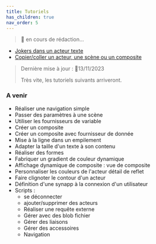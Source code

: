 ```yaml
---
title: Tutoriels
has_children: true
nav_order: 5
---
```


> 🚧 en cours de rédaction...


- [Jokers dans un acteur texte](./jokers-in-text)
- [Copier/coller un acteur, une scène ou un composite](./copy-paste-actor-scene-composite)

> Dernière mise à jour : 📅13/11/2023
>
> Très vite, les tutoriels suivants arriveront.

### A venir
- Réaliser une navigation simple
- Passer des paramètres à une scène
- Utiliser les fournisseurs de variable
- Créer un composite
- Créer un composite avec fournisseur de donnée
- Mise à la ligne dans un empilement
- Adapter la taille d'un texte à son contenu
- Réaliser des formes
- Fabriquer un gradient de couleur dynamique
- Affichage dynamique de composite : vue de composite
- Personnaliser les couleurs de l'acteur détail de reflet
- Faire clignoter le contour d'un acteur
- Définition d'une synapp à la connexion d'un utilisateur
- Scripts :
  - se déconnecter
  - ajouter/supprimer des acteurs
  - Réaliser une requête externe
  - Gérer avec des blob fichier
  - Gérer des liaisons
  - Gérer des accessoires
  - Navigation
